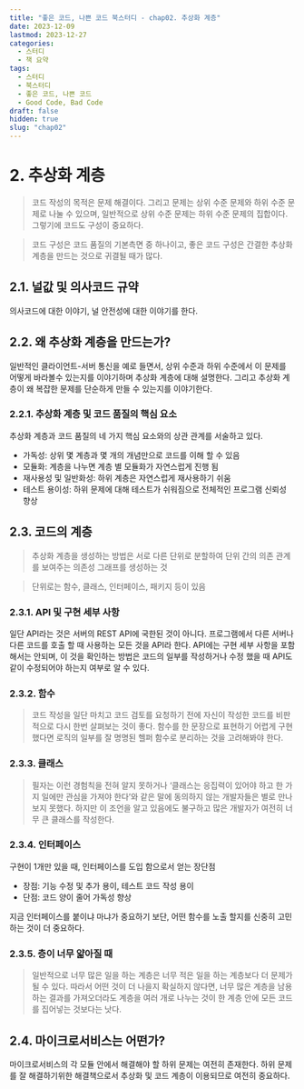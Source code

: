 ```yaml
---
title: "좋은 코드, 나쁜 코드 북스터디 - chap02. 추상화 계층"
date: 2023-12-09
lastmod: 2023-12-27
categories:
  - 스터디
  - 책 요약
tags:
  - 스터디
  - 북스터디
  - 좋은 코드, 나쁜 코드
  - Good Code, Bad Code
draft: false
hidden: true
slug: "chap02"
---
```


# 2. 추상화 계층

> 코드 작성의 목적은 문제 해결이다. 그리고 문제는 상위 수준 문제와 하위 수준 문제로 나눌 수 있으며, 일반적으로 상위 수준 문제는 하위 수준 문제의 집합이다. 그렇기에 코드도 구성이 중요하다.

> 코드 구성은 코드 품질의 기본측면 중 하나이고, 좋은 코드 구성은 간결한 추상화 계층을 만드는 것으로 귀결될 때가 많다.

## 2.1. 널값 및 의사코드 규약

의사코드에 대한 이야기, 널 안전성에 대한 이야기를 한다.

## 2.2. 왜 추상화 계층을 만드는가?

일반적인 클라이언트-서버 통신을 예로 들면서, 상위 수준과 하위 수준에서 이 문제를 어떻게 바라볼수 있는지를 이야기하며 추상화 계층에 대해 설명한다. 그리고 추상화 계층이 왜 복잡한 문제를 단순하게 만들 수 있는지를 이야기한다.

### 2.2.1. 추상화 계층 및 코드 품질의 핵심 요소

추상화 계층과 코드 품질의 네 가지 핵심 요소와의 상관 관계를 서술하고 있다.

- 가독성: 상위 몇 계층과 몇 개의 개념만으로 코드를 이해 할 수 있음
- 모듈화: 계층을 나누면 계층 별 모듈화가 자연스럽게 진행 됨
- 재사용성 및 일반화성: 하위 계층은 자연스럽게 재사용하기 쉬움
- 테스트 용이성: 하위 문제에 대해 테스트가 쉬워짐으로 전체적인 프로그램 신뢰성 향상

## 2.3. 코드의 계층

> 추상화 계층을 생성하는 방법은 서로 다른 단위로 분할하여 단위 간의 의존 관계를 보여주는 의존성 그래프를 생성하는 것

> 단위로는 함수, 클래스, 인터페이스, 패키지 등이 있음

### 2.3.1. API 및 구현 세부 사항

일단 API라는 것은 서버의 REST API에 국한된 것이 아니다.
프로그램에서 다른 서버나 다른 코드를 호출 할 때 사용하는 모든 것을 API라 한다.
API에는 구현 세부 사항을 포함해서는 안되며, 이 것을 확인하는 방법은 코드의 일부를 작성하거나 수정 했을 때 API도 같이 수정되어야 하는지 여부로 알 수 있다.

### 2.3.2. 함수

> 코드 작성을 일단 마치고 코드 검토를 요청하기 전에 자신이 작성한 코드를 비판적으로 다시 한번 살펴보는 것이 좋다. 함수를 한 문장으로 표현하기 어렵게 구현했다면 로직의 일부를 잘 명명된 헬퍼 함수로 분리하는 것을 고려해봐야 한다.

### 2.3.3. 클래스

> 필자는 이런 경험칙을 전혀 알지 못하거나 ‘클래스는 응집력이 있어야 하고 한 가지 일에만 관심을 가져야 한다’와 같은 말에 동의하지 않는 개발자들은 별로 만나보지 못했다. 하지만 이 조언을 알고 있음에도 불구하고 많은 개발자가 여전히 너무 큰 클래스를 작성한다.

### 2.3.4. 인터페이스

구현이 1개만 있을 때, 인터페이스를 도입 함으로서 얻는 장단점

- 장점: 기능 수정 및 추가 용이, 테스트 코드 작성 용이
- 단점: 코드 양이 줄어 가독성 향상

지금 인터페이스를 붙이냐 마냐가 중요하기 보단, 어떤 함수를 노출 할지를 신중히 고민하는 것이 더 중요하다.

### 2.3.5. 층이 너무 얇아질 때

> 일반적으로 너무 많은 일을 하는 계층은 너무 적은 일을 하는 계층보다 더 문제가 될 수 있다. 따라서 어떤 것이 더 나을지 확실하지 않다면, 너무 많은 계층을 남용하는 결과를 가져오더라도 계층을 여러 개로 나누는 것이 한 계층 안에 모든 코드를 집어넣는 것보다는 낫다.

## 2.4. 마이크로서비스는 어떤가?
마이크로서비스의 각 모듈 안에서 해결해야 할 하위 문제는 여전히 존재한다.
하위 문제를 잘 해결하기위한 해결책으로서 추상화 및 코드 계층이 이용되므로 여전히 중요하다.